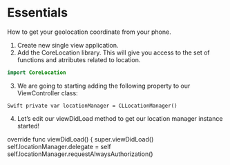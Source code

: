 # Essentials 

How to get your geolocation coordinate from your phone.

1. Create new single view application.
2. Add the CoreLocation library.  This will give you access to the set of functions and atrributes related to location.

```swift 
import CoreLocation
```

3.  We are going to starting adding the following property to our ViewController class:

```Swift private var locationManager = CLLocationManager() ```

4. Let’s edit our viewDidLoad method to get our location manager instance started!

override func viewDidLoad() {
    super.viewDidLoad()
    self.locationManager.delegate = self
    self.locationManager.requestAlwaysAuthorization()
